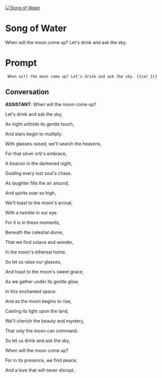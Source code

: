 
[![Song of Water](https://flow-user-images.s3.us-west-1.amazonaws.com/prompt/h3A1eUesLQdhfqWDhMnY-/1690830009382)]()
# Song of Water 
When will the moon come up? Let's drink and ask the sky.

# Prompt

```
 When will the moon come up? Let's drink and ask the sky. {{var_1}}
```

## Conversation

**ASSISTANT**: When will the moon come up?

Let's drink and ask the sky,

As night unfolds its gentle touch,

And stars begin to multiply.



With glasses raised, we'll search the heavens,

For that silver orb's embrace,

A beacon in the darkened night,

Guiding every lost soul's chase.



As laughter fills the air around,

And spirits soar so high,

We'll toast to the moon's arrival,

With a twinkle in our eye.



For it is in these moments,

Beneath the celestial dome,

That we find solace and wonder,

In the moon's ethereal home.



So let us raise our glasses,

And toast to the moon's sweet grace,

As we gather under its gentle glow,

In this enchanted space.



And as the moon begins to rise,

Casting its light upon the land,

We'll cherish the beauty and mystery,

That only the moon can command.



So let us drink and ask the sky,

When will the moon come up?

For in its presence, we find peace,

And a love that will never disrupt.


